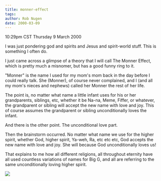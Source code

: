 ```yaml
---
title: monner-effect
tags: 
author: Rob Nugen
date: 2000-03-09
---
```


<title>The Monner Effect</title>
<p class=date>10:29pm CST Thursday 9 March 2000</p>

<p>I was just pondering god and spirits and Jesus and spirit-world
stuff.  This is something I often do.

<p>I just came across a glimpse of a theory that I will call The
Monner Effect, which is pretty much a misnomer, but has a good funny
ring to it.

<p>"Monner" is the name I used for my mom's mom back in the day before
I could really talk.  She (Monner), of course never complained, and I
(and all my mom's nieces and nephews) called her Monner the rest of
her life.

<p>The point is, no matter what name a little infant uses for his or
her grandparents, siblings, etc, whether it be Na-na, Meme, Fiffer, or
whatever, the grandparent or sibling will accept the new name with
love and joy.  This of course assumes the grandparent or sibling
unconditionally loves the infant.

<p>And there is the other point.  The unconditional love part.

<p>Then the brainstorm occurred.  No matter what name we use for the
higher spirit, whether God, higher spirit, Ya-weh, Ra, etc etc etc,
God accepts the new name with love and joy.  She will because God
unconditionally loves us!

<p>That explains to me how all different religions, all throughout
eternity have all used countless variations of names for Big G, and
all are referring to the same unconditionally loving higher spirit.

<p><img src='/images/rob/wL-ROB.gif'>

